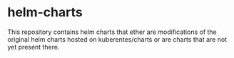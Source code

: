 # helm-charts

This repository contains helm charts that ether are modifications of the original helm charts hosted on kuberentes/charts or are charts that are not yet present there.

